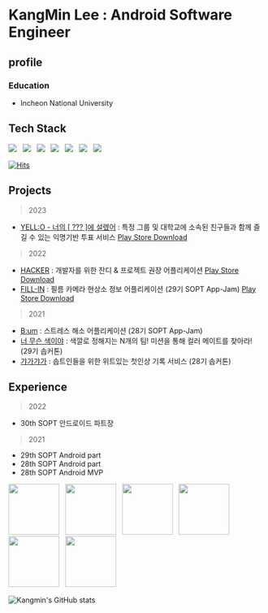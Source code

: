 # KangMin Lee : Android Software Engineer

## profile
### Education
* Incheon National University<br>

## Tech Stack
<p align="left">
<img src="https://img.shields.io/badge/Kotlin-0095D5?style=flat-square&logo=Kotlin&logoColor=white"/></a> &nbsp
<img src="https://img.shields.io/badge/Java-007396?style=flat-square&logo=Java&logoColor=white"/></a> &nbsp 
<img src="https://img.shields.io/badge/Android-3DDC84?style=flat-square&logo=Android&logoColor=white"/></a> &nbsp
<img src="https://img.shields.io/badge/Notion-000000?style=flat-square&logo=notion&logoColor=white"/></a> &nbsp
<img src="https://img.shields.io/badge/Slack-4A154B?style=flat-square&logo=slack&logoColor=white"/></a> &nbsp 
<img src="https://img.shields.io/badge/Git-f05030?style=flat-square&logo=Git&logoColor=white"/></a> &nbsp 
<img src="https://img.shields.io/badge/GitHub-black?style=flat-square&logo=GitHub&logoColor=white"/></p>

[![Hits](https://hits.seeyoufarm.com/api/count/incr/badge.svg?url=https%3A%2F%2Fgithub.com%2Fkkk5474096&count_bg=%2379C83D&title_bg=%23000000&icon=&icon_color=%23E7E7E7&title=hits&edge_flat=false)](https://hits.seeyoufarm.com)

## Projects
> 2023
* [YELL:O - 너의 [ ??? ]에 설렜어](https://github.com/team-yello/YELLO-Android) : 특정 그룹 및 대학교에 소속된 친구들과 함께 즐길 수 있는 익명기반 투표 서비스 [Play Store Download](https://play.google.com/store/apps/details?id=com.el.yello&hl=ko-KR)

> 2022
* [HACKER](https://github.com/zaranaramorimori/HACKER-ANDROID) : 개발자를 위한 잔디 & 프로젝트 권장 어플리케이션 [Play Store Download](https://play.google.com/store/apps/details?id=com.teamzzong.hacker)
* [FILL-IN](https://github.com/TeamFILL-IN/Fill-Android) : 필름 카메라 현상소 정보 어플리케이션 (29기 SOPT App-Jam) [Play Store Download](https://play.google.com/store/apps/details?id=com.teamfillin.fillin)

> 2021
* [B:um](https://github.com/TeamB-um/B-umAndroid) : 스트레스 해소 어플리케이션 (28기 SOPT App-Jam)
* [너 무슨 색이야](https://github.com/TeamWhatColor/WhatColorAndroid) : 색깔로 정해지는 N개의 팀! 미션을 통해 컬러 메이트를 찾아라! (29기 솝커톤)
* [갸가갸가](https://github.com/TeamGaGaGaGa/GaGaGaGaAndroid) : 솝트인들을 위한 위트있는 첫인상 기록 서비스 (28기 솝커톤) 

## Experience
> 2022
- 30th SOPT 안드로이드 파트장

> 2021
- 29th SOPT Android part
- 28th SOPT Android part
- 28th SOPT Android MVP

<p>
<img width="100" src="https://user-images.githubusercontent.com/56147398/178939915-f2095f4f-90ff-44bf-90c5-274876ff5e63.png">&nbsp;&nbsp;
<img width="100" src="https://user-images.githubusercontent.com/56147398/178938833-6cc6eb2a-53a0-4c6a-a8f9-39df3f328045.png">&nbsp;&nbsp;
<img width="100" src="https://user-images.githubusercontent.com/56147398/178940037-67f05fae-7fb6-416f-bad8-c4d1dd65d51f.png">&nbsp;&nbsp;
<img width="100" src="https://user-images.githubusercontent.com/56147398/178940095-c42c473e-e040-4879-b44f-8873ebd376e7.png">&nbsp;&nbsp;
<img width="100" src="https://user-images.githubusercontent.com/56147398/178940214-b72ad2fd-768d-423f-90f9-9e6ec6d491c4.png">&nbsp;&nbsp;
<img width="100" src="https://github.com/kkk5474096/kkk5474096/assets/56147398/dc9f30f2-a50d-4583-b127-25f6dc37c2dc">
</p>

![Kangmin's GitHub stats](https://github-readme-stats.vercel.app/api?username=kkk5474096&hide=stars,issues&show_icons=true&theme=radical)


